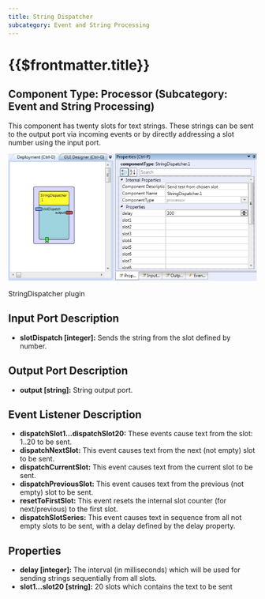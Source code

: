 ```yaml
---
title: String Dispatcher
subcategory: Event and String Processing
---
```


# {{$frontmatter.title}}

## Component Type: Processor (Subcategory: Event and String Processing)

This component has twenty slots for text strings. These strings can be sent to the output port via incoming events or by directly addressing a slot number using the input port.

![Screenshot: StringDispatcher plugin](./img/stringdispatcher.jpg "Screenshot: StringDispatcher plugin")

StringDispatcher plugin

## Input Port Description

- **slotDispatch \[integer\]:** Sends the string from the slot defined by number.

## Output Port Description

- **output \[string\]:** String output port.

## Event Listener Description

- **dispatchSlot1...dispatchSlot20:** These events cause text from the slot: 1..20 to be sent.
- **dispatchNextSlot:** This event causes text from the next (not empty) slot to be sent.
- **dispatchCurrentSlot:** This event causes text from the current slot to be sent.
- **dispatchPreviousSlot:** This event causes text from the previous (not empty) slot to be sent.
- **resetToFirstSlot:** This event resets the internal slot counter (for next/previous) to the first slot.
- **dispatchSlotSeries:** This event causes text in sequence from all not empty slots to be sent, with a delay defined by the delay property.

## Properties

- **delay \[integer\]:** The interval (in milliseconds) which will be used for sending strings sequentially from all slots.
- **slot1...slot20 \[string\]:** 20 slots which contains the text to be sent
